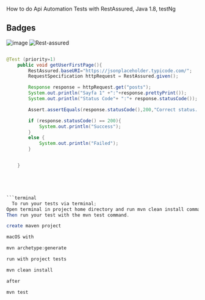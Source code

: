 

How to do Api Automation Tests with RestAssured, Java 1.8, testNg
## Badges


![image](https://user-images.githubusercontent.com/72494835/181259544-2a68bb5c-88bf-4a6d-8dab-fcf0ffe1b930.png) ![Rest-assured](https://user-images.githubusercontent.com/72494835/181260300-9d82f658-df23-42ae-aa66-98fe1aaf40e6.jpeg)


```java

@Test (priority=1)
    public void getUserFirstPage(){
        RestAssured.baseURI="https://jsonplaceholder.typicode.com/";
        RequestSpecification httpRequest = RestAssured.given();

        Response response = httpRequest.get("posts");
        System.out.println("Sayfa 1" +":"+response.prettyPrint());
        System.out.println("Status Code"+ ":"+ response.statusCode());

        Assert.assertEquals(response.statusCode(),200,"Correct status...");

        if (response.statusCode() == 200){
            System.out.println("Success");
        }
        else {
            System.out.println("Failed");
        }


    }





```terminal
  To run your tests via terminal;
Open terminal in project home directory and run mvn clean install command.
Then run your test with the mvn test command.

create maven project

macOS with 

mvn archetype:generate  

run with project tests

mvn clean install

after 

mvn test
```

  

  
